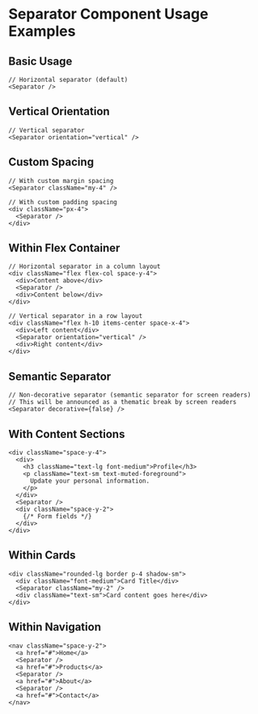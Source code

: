 # Separator Component Usage Examples

## Basic Usage

```tsx
// Horizontal separator (default)
<Separator />
```

## Vertical Orientation

```tsx
// Vertical separator
<Separator orientation="vertical" />
```

## Custom Spacing

```tsx
// With custom margin spacing
<Separator className="my-4" />

// With custom padding spacing
<div className="px-4">
  <Separator />
</div>
```

## Within Flex Container

```tsx
// Horizontal separator in a column layout
<div className="flex flex-col space-y-4">
  <div>Content above</div>
  <Separator />
  <div>Content below</div>
</div>

// Vertical separator in a row layout
<div className="flex h-10 items-center space-x-4">
  <div>Left content</div>
  <Separator orientation="vertical" />
  <div>Right content</div>
</div>
```

## Semantic Separator

```tsx
// Non-decorative separator (semantic separator for screen readers)
// This will be announced as a thematic break by screen readers
<Separator decorative={false} />
```

## With Content Sections

```tsx
<div className="space-y-4">
  <div>
    <h3 className="text-lg font-medium">Profile</h3>
    <p className="text-sm text-muted-foreground">
      Update your personal information.
    </p>
  </div>
  <Separator />
  <div className="space-y-2">
    {/* Form fields */}
  </div>
</div>
```

## Within Cards

```tsx
<div className="rounded-lg border p-4 shadow-sm">
  <div className="font-medium">Card Title</div>
  <Separator className="my-2" />
  <div className="text-sm">Card content goes here</div>
</div>
```

## Within Navigation

```tsx
<nav className="space-y-2">
  <a href="#">Home</a>
  <Separator />
  <a href="#">Products</a>
  <Separator />
  <a href="#">About</a>
  <Separator />
  <a href="#">Contact</a>
</nav>
```
